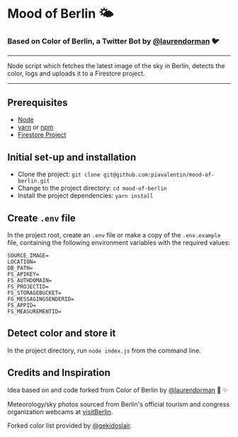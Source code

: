 # Mood of Berlin 🌤️

### Based on Color of Berlin, a Twitter Bot by [@laurendorman](github.com/laurendorman) 🐦

--- 
Node script which fetches the latest image of the sky in Berlin, detects the color, logs and uploads it to a Firestore project.

---

## Prerequisites

- [Node](https://nodejs.org/en/)
- [yarn](https://classic.yarnpkg.com/en/docs/install#mac-stable) or [npm](https://www.npmjs.com/get-npm)
- [Firestore Project](https://firebase.google.com/docs/firestore)

## Initial set-up and installation

- Clone the project: `git clone git@github.com:piavalentin/mood-of-berlin.git`
- Change to the project directory: `cd mood-of-berlin`
- Install the project dependencies: `yarn install`

## Create `.env` file

In the project root, create an `.env` file or make a copy of the `.env.example` file, containing the following environment variables with the required values:

```
SOURCE_IMAGE=
LOCATION=
DB_PATH=
FS_APIKEY=
FS_AUTHDOMAIN=
FS_PROJECTID=
FS_STORAGEBUCKET=
FG_MESSAGINGSENDERID=
FS_APPID=
FS_MEASUREMENTID=
```

## Detect color and store it

In the project directory, run `node index.js` from the command line.

## Credits and Inspiration

Idea based on and code forked from Color of Berlin by [@laurendorman](github.com/laurendorman/color-of-berlin) 🚀 ✨

Meteorology/sky photos sourced from Berlin's official tourism and congress organization webcams at [visitBerlin](https://webcam.visitberlin.de/).

Forked color list provided by [@gekidoslair](https://gist.github.com/gekidoslair/72058193cb2fc8cbc182).
